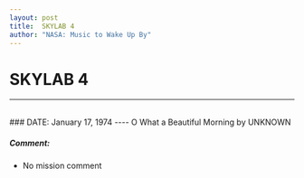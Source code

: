 ```yaml
---
layout: post
title:  SKYLAB 4
author: "NASA: Music to Wake Up By"
---
```


# SKYLAB 4
----
<br/>
### DATE: January 17, 1974
----
O What a Beautiful Morning by UNKNOWN

##### Comment:
* No mission comment
